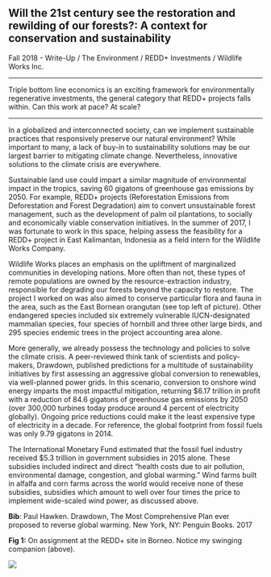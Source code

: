 ## Will the 21st century see the restoration and rewilding of our forests?: A context for conservation and sustainability

Fall 2018 - Write-Up / The Environment / REDD+ Investments / Wildlife Works Inc.

---

Triple bottom line economics is an exciting framework for environmentally regenerative investments, the general category that REDD+ projects falls within. Can this work at pace? At scale?

---

In a globalized and interconnected society, can we implement sustainable practices that responsively preserve our natural environment? While important to many, a lack of buy-in to sustainability solutions may be our largest barrier to mitigating climate change. Nevertheless, innovative solutions to the climate crisis are everywhere.

Sustainable land use could impart a similar magnitude of environmental impact in the tropics, saving 60 gigatons of greenhouse gas emissions by 2050. For example, REDD+ projects (Reforestation Emissions from Deforestation and Forest Degradation) aim to convert unsustainable forest management, such as the  development of palm oil plantations, to socially and economically viable conservation initiatives. In the summer of 2017, I was fortunate to work in this space, helping assess the feasibility for a REDD+ project in East Kalimantan, Indonesia as a field intern for the Wildlife Works Company.

Wildlife Works places an emphasis on the upliftment of marginalized communities in developing nations. More often than not, these types of remote populations are owned by the resource-extraction industry, responsible for degrading our forests beyond the capacity to restore. The project I worked on was also aimed to conserve particular flora and fauna in the area, such as the East Bornean orangutan (see top left of picture). Other endangered species included six extremely vulnerable IUCN-designated mammalian species, four species of hornbill and three other large birds, and 295 species endemic trees in the project accounting area alone.  
 
More generally, we already possess the technology and policies to solve the climate crisis. A peer-reviewed think tank of scientists and policy-makers, Drawdown, published predictions for a multitude of sustainability initiatives by first assessing an aggressive global conversion to renewables, via well-planned power grids. In this scenario, conversion to onshore wind energy imparts the most impactful mitigation, returning $6.17 trillion in profit with a reduction of 84.6 gigatons of greenhouse gas emissions by 2050 (over 300,000 turbines today produce around 4 percent of electricity globally). Ongoing price reductions could make it the least expensive type of electricity in a decade. For reference, the global footprint from fossil fuels was only 9.79 gigatons in 2014.
 
The International Monetary Fund estimated that the fossil fuel industry received $5.3 trillion in government subsidies in 2015 alone. These subsidies included indirect and direct “health costs due to air pollution, environmental damage, congestion, and global warming.” Wind farms built in alfalfa and corn farms across the world would receive none of these subsidies, subsidies which amount to well over four times the price to implement wide-scaled wind power, as discussed above.

**Bib**: Paul Hawken. Drawdown, The Most Comprehensive Plan ever proposed to reverse global warming. New York, NY: Penguin Books. 2017

**Fig 1:** On assignment at the REDD+ site in Borneo. Notice my swinging companion (above).

<img src="images/redd_blog.png?raw=true"/> 
